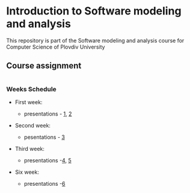 # Introduction to Software modeling and analysis
This repository is part of the Software modeling and analysis course for Computer Science of Plovdiv University



## Course assignment


#
### Weeks Schedule

* First week: 
  * presentations - [1](https://github.com/pkyurkchiev/software-modeling-and-analysis-se/tree/master/presentations/Lecture-01.pdf), [2](https://github.com/pkyurkchiev/software-modeling-and-analysis-se/tree/master/presentations/Lecture-02.pdf)

* Second week:
  * pesentations - [3](https://github.com/pkyurkchiev/software-modeling-and-analysis-se/tree/master/presentations/Lecture-03.pdf)
  
* Third week:
  * presentations -[4](https://github.com/pkyurkchiev/software-modeling-and-analysis-se/tree/master/presentations/Lecture-04.pdf), [5](https://github.com/pkyurkchiev/software-modeling-and-analysis-se/tree/master/presentations/Lecture-05.pdf)
  
* Six week:
  * presentations -[6](https://github.com/pkyurkchiev/software-modeling-and-analysis-se/tree/master/presentations/Lecture-06.pdf)